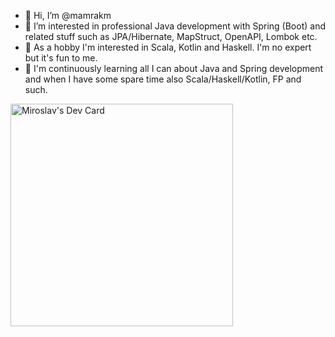 - 👋 Hi, I’m @mamrakm
- 👀 I’m interested in professional Java development with Spring (Boot) and related stuff such as JPA/Hibernate, MapStruct, OpenAPI, Lombok etc.
- 🏡 As a hobby I'm interested in Scala, Kotlin and Haskell. I'm no expert but it's fun to me.
- 🌱 I'm continuously learning all I can about Java and Spring development and when I have some spare time also Scala/Haskell/Kotlin, FP and such.

<a href="https://app.daily.dev/nehalem2049"><img src="https://api.daily.dev/devcards/v2/VMGDWyrAtskaMtK2yG08o.png?r=i2m" width="356" alt="Miroslav's Dev Card"/></a>

